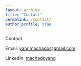 ```yaml
---
layout: archive
title: "Contact"
permalink: /contact/
author_profile: true
---
```


Contact

Email: yanr.machado@gmail.com

LinkedIn: [machadoyang](https://linkedin.com/in/machadoyang/)
